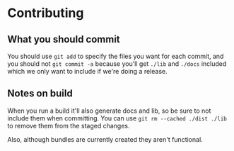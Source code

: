 # Contributing

## What you should commit

You should use `git add` to specify the files you want for each commit, and you should not `git commit -a` because you'll get `./lib` and `./docs` included which we only want to include if we're doing a release.

## Notes on build

When you run a build it'll also generate docs and lib, so be sure to not include them when committing. You can use `git rm --cached ./dist ./lib` to remove them from the staged changes.

Also, although bundles are currently created they aren't functional.
